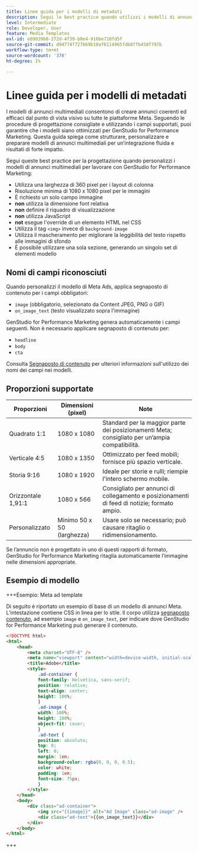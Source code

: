 ```yaml
---
title: Linee guida per i modelli di metadati
description: Segui le best practice quando utilizzi i modelli di annunci multimediali con Adobe GenStudio for Performance Marketing.
level: Intermediate
role: Developer, User
feature: Media Templates
exl-id: e69039b0-272d-4f39-b0e4-916be710fd5f
source-git-commit: d9d774f727b69b18af6114965fdb8ffb450f797b
workflow-type: tm+mt
source-wordcount: '378'
ht-degree: 1%

---
```


# Linee guida per i modelli di metadati

I modelli di annunci multimediali consentono di creare annunci coerenti ed efficaci dal punto di vista visivo su tutte le piattaforme Meta. Seguendo le procedure di progettazione consigliate e utilizzando i campi supportati, puoi garantire che i modelli siano ottimizzati per GenStudio for Performance Marketing. Questa guida spiega come strutturare, personalizzare e preparare modelli di annunci multimediali per un’integrazione fluida e risultati di forte impatto.

Segui queste best practice per la progettazione quando personalizzi i modelli di annunci multimediali per lavorare con GenStudio for Performance Marketing:

- Utilizza una larghezza di 360 pixel per i layout di colonna
- Risoluzione minima di 1080 x 1080 pixel per le immagini
- È richiesto un solo campo immagine
- **non** utilizza la dimensione font relativa
- **non** definire il riquadro di visualizzazione
- **non** utilizza JavaScript
- **not** esegue l&#39;override di un elemento HTML nel CSS
- Utilizza il tag `<img>` invece di `background-image`
- Utilizza il mascheramento per migliorare la leggibilità del testo rispetto alle immagini di sfondo
- È possibile utilizzare una sola sezione, generando un singolo set di elementi modello

## Nomi di campi riconosciuti

Quando personalizzi il modello di Meta Ads, applica segnaposto di contenuto per i campi obbligatori:

- `image` (obbligatorio, selezionato da Content JPEG, PNG o GIF)
- `on_image_text` (testo visualizzato sopra l&#39;immagine)

GenStudio for Performance Marketing genera automaticamente i campi seguenti. Non è necessario applicare segnaposto di contenuto per:

- `headline`
- `body`
- `cta`

Consulta [Segnaposto di contenuto](/help/user-guide/content/customize-template.md#content-placeholders) per ulteriori informazioni sull&#39;utilizzo dei nomi dei campi nei modelli.

## Proporzioni supportate

| Proporzioni | Dimensioni (pixel) | Note |
|------------------|----------------------------|-----------------------------------------------------------------------|
| Quadrato 1:1 | 1080 x 1080 | Standard per la maggior parte dei posizionamenti Meta; consigliato per un’ampia compatibilità. |
| Verticale 4:5 | 1080 x 1350 | Ottimizzato per feed mobili; fornisce più spazio verticale. |
| Storia 9:16 | 1080 x 1920 | Ideale per storie e rulli; riempie l&#39;intero schermo mobile. |
| Orizzontale 1,91:1 | 1080 x 566 | Consigliato per annunci di collegamento e posizionamenti di feed di notizie; formato ampio. |
| Personalizzato | Minimo 50 x 50 (larghezza) | Usare solo se necessario; può causare ritaglio o ridimensionamento. |

Se l’annuncio non è progettato in uno di questi rapporti di formato, GenStudio for Performance Marketing ritaglia automaticamente l’immagine nelle dimensioni appropriate.

## Esempio di modello

+++Esempio: Meta ad template

<!-- Does this need to be a precise size? -->

Di seguito è riportato un esempio di base di un modello di annunci Meta. L’intestazione contiene CSS in linea per lo stile. Il corpo utilizza [segnaposto contenuto](#content-placeholders), ad esempio `image` e `on_image_text`, per indicare dove GenStudio for Performance Marketing può generare il contenuto.

```html {line-numbers="true" highlight="33"}
<!DOCTYPE html>
<html>
    <head>
        <meta charset="UTF-8" />
        <meta name="viewport" content="width=device-width, initial-scale=1.0" />
        <title>Adobe</title>
        <style>
            .ad-container {
            font-family: Helvetica, sans-serif;
            position: relative;
            text-align: center;
            height: 100%;
            }
            .ad-image {
            width: 100%;
            height: 100%;
            object-fit: cover;
            }
            .ad-text {
            position: absolute;
            top: 0;
            left: 0;
            margin: 1em;
            background-color: rgba(0, 0, 0, 0.5);
            color: white;
            padding: 1em;
            font-size: 75px;
            }
        </style>
    </head>
    <body>
        <div class="ad-container">
            <img src="{{image}}" alt="Ad Image" class="ad-image" />
            <div class="ad-text">{{on_image_text}}</div>
        </div>
    </body>
</html>
```

+++
